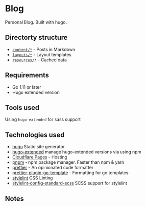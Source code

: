 # Blog

Personal Blog. Built with hugo.

## Directorty structure

- [`content/*`](/content) - Posts in Markdown
- [`layouts/*`](/layouts) - Layout templates.
- [`resources/*`](/resources/) - Cached data

## Requirements

- Go 1.11 or later
- Hugo extended version

## Tools used

Using `hugo-extended` for sass support

## Technologies used

- [hugo](https://github.com/gohugoio/hugo) Static site generator.
- [hugo-extended](https://www.npmjs.com/package/hugo-extended) manage
  hugo-extended versions via using npm
- [Cloudflare Pages](https://pages.cloudflare.com/) - Hosting
- [pnpm](https://pnpm.io/) - npm package manager. Faster than npm & yarn
- [prettier](https://prettier.io/) - An opinionated code formatter
- [prettier-plugin-go-template](https://github.com/NiklasPor/prettier-plugin-go-template) -
  Formatting for go templates
- [stylelint](https://github.com/stylelint/stylelint) CSS Linting
- [stylelint-config-standard-scss]() SCSS support for stylelint

## Notes
